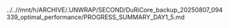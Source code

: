 ../..//mnt/h/ARCHIVE/.UNWRAP/SECOND/DuRiCore_backup_20250807_094339_optimal_performance/PROGRESS_SUMMARY_DAY1_5.md